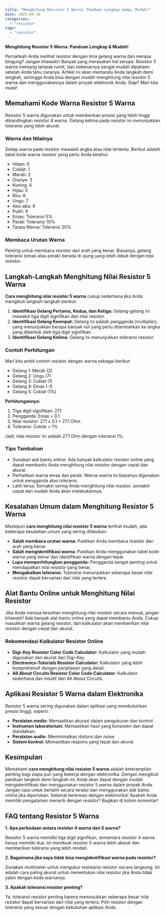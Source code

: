 ```yaml
---
title: "Menghitung Resistor 5 Warna: Panduan Lengkap &amp; Mudah!"
date: 2025-08-18
categories: 
  - "resistor"
tags: 
  - "resistor"
---
```


**Menghitung Resistor 5 Warna: Panduan Lengkap & Mudah!**

Pernahkah Anda melihat resistor dengan lima gelang warna dan merasa bingung? Jangan khawatir! Banyak yang merasakan hal serupa. Resistor 5 warna memang tampak rumit, tapi sebenarnya sangat mudah dipahami setelah Anda tahu caranya. Artikel ini akan memandu Anda langkah demi langkah, sehingga Anda bisa dengan mudah menghitung nilai resistor 5 warna dan menggunakannya dalam proyek elektronik Anda. Siap? Mari kita mulai!

## Memahami Kode Warna Resistor 5 Warna

Resistor 5 warna digunakan untuk memberikan presisi yang lebih tinggi dibandingkan resistor 4 warna. Gelang kelima pada resistor ini menunjukkan toleransi yang lebih akurat.

### Warna dan Nilainya

Setiap warna pada resistor mewakili angka atau nilai tertentu. Berikut adalah tabel kode warna resistor yang perlu Anda ketahui:

- Hitam: 0
- Coklat: 1
- Merah: 2
- Oranye: 3
- Kuning: 4
- Hijau: 5
- Biru: 6
- Ungu: 7
- Abu-abu: 8
- Putih: 9
- Emas: Toleransi 5%
- Perak: Toleransi 10%
- Tanpa Warna: Toleransi 20%

### Membaca Urutan Warna

Penting untuk membaca resistor dari arah yang benar. Biasanya, gelang toleransi (emas atau perak) berada di ujung yang lebih dekat dengan tepi resistor.

## Langkah-Langkah Menghitung Nilai Resistor 5 Warna

**Cara menghitung nilai resistor 5 warna** cukup sederhana jika Anda mengikuti langkah-langkah berikut:

1. **Identifikasi Gelang Pertama, Kedua, dan Ketiga:** Gelang-gelang ini mewakili tiga digit signifikan dari nilai resistor.
2. **Identifikasi Gelang Keempat:** Gelang ini adalah pengganda (multiplier), yang menunjukkan berapa banyak nol yang perlu ditambahkan ke angka yang dibentuk oleh tiga digit signifikan.
3. **Identifikasi Gelang Kelima:** Gelang ini menunjukkan toleransi resistor.

### Contoh Perhitungan

Mari kita ambil contoh resistor dengan warna sebagai berikut:

- Gelang 1: Merah (2)
- Gelang 2: Ungu (7)
- Gelang 3: Coklat (1)
- Gelang 4: Emas (-1)
- Gelang 5: Coklat (1%)

**Perhitungannya:**

1. Tiga digit signifikan: 271
2. Pengganda: Emas = 0.1
3. Nilai resistor: 271 x 0.1 = 27.1 Ohm
4. Toleransi: Coklat = 1%

Jadi, nilai resistor ini adalah 27.1 Ohm dengan toleransi 1%.

### Tips Tambahan

- Gunakan alat bantu online: Ada banyak kalkulator resistor online yang dapat membantu Anda menghitung nilai resistor dengan cepat dan akurat.
- Perhatikan warna emas dan perak: Warna-warna ini biasanya digunakan untuk pengganda atau toleransi.
- Latih terus: Semakin sering Anda menghitung nilai resistor, semakin cepat dan mudah Anda akan melakukannya.

## Kesalahan Umum dalam Menghitung Resistor 5 Warna

Meskipun **cara menghitung nilai resistor 5 warna** terlihat mudah, ada beberapa kesalahan umum yang sering dilakukan:

- **Salah membaca urutan warna:** Pastikan Anda membaca resistor dari arah yang benar.
- **Salah mengidentifikasi warna:** Pastikan Anda menggunakan tabel kode warna yang benar dan identifikasi warna dengan tepat.
- **Lupa memperhitungkan pengganda:** Pengganda sangat penting untuk mendapatkan nilai resistor yang benar.
- **Mengabaikan toleransi:** Toleransi menunjukkan seberapa besar nilai resistor dapat bervariasi dari nilai yang tertera.

## Alat Bantu Online untuk Menghitung Nilai Resistor

Jika Anda merasa kesulitan menghitung nilai resistor secara manual, jangan khawatir! Ada banyak alat bantu online yang dapat membantu Anda. Cukup masukkan warna gelang resistor, dan kalkulator akan memberikan nilai resistor dengan cepat dan akurat.

### Rekomendasi Kalkulator Resistor Online

- **Digi-Key Resistor Color Code Calculator:** Kalkulator yang mudah digunakan dan akurat dari Digi-Key.
- **Electronics-Tutorials Resistor Calculator:** Kalkulator yang lebih komprehensif dengan penjelasan yang detail.
- **All About Circuits Resistor Color Code Calculator:** Kalkulator sederhana dan intuitif dari All About Circuits.

## Aplikasi Resistor 5 Warna dalam Elektronika

Resistor 5 warna sering digunakan dalam aplikasi yang membutuhkan presisi tinggi, seperti:

- **Peralatan medis:** Memastikan akurasi dalam pengukuran dan kontrol.
- **Instrumen laboratorium:** Memastikan hasil yang konsisten dan dapat diandalkan.
- **Peralatan audio:** Meminimalkan distorsi dan noise.
- **Sistem kontrol:** Memastikan respons yang tepat dan akurat.

## Kesimpulan

Memahami **cara menghitung nilai resistor 5 warna** adalah keterampilan penting bagi siapa pun yang bekerja dengan elektronika. Dengan mengikuti panduan langkah demi langkah ini, Anda akan dapat dengan mudah mengidentifikasi dan menggunakan resistor 5 warna dalam proyek Anda. Jangan lupa untuk berlatih secara teratur dan menggunakan alat bantu online jika diperlukan. Selamat berkreasi dengan elektronika! Apakah Anda memiliki pengalaman menarik dengan resistor? Bagikan di kolom komentar!

## FAQ tentang Resistor 5 Warna

**1\. Apa perbedaan antara resistor 4 warna dan 5 warna?**

Resistor 5 warna memiliki tiga digit signifikan, sementara resistor 4 warna hanya memiliki dua. Ini membuat resistor 5 warna lebih akurat dan memberikan toleransi yang lebih rendah.

**2\. Bagaimana jika saya tidak bisa mengidentifikasi warna pada resistor?**

Gunakan multimeter untuk mengukur resistansi resistor secara langsung. Ini adalah cara paling akurat untuk menentukan nilai resistor jika Anda tidak yakin dengan kode warnanya.

**3\. Apakah toleransi resistor penting?**

Ya, toleransi resistor penting karena menunjukkan seberapa besar nilai resistor dapat bervariasi dari nilai yang tertera. Pilih resistor dengan toleransi yang sesuai dengan kebutuhan aplikasi Anda.
